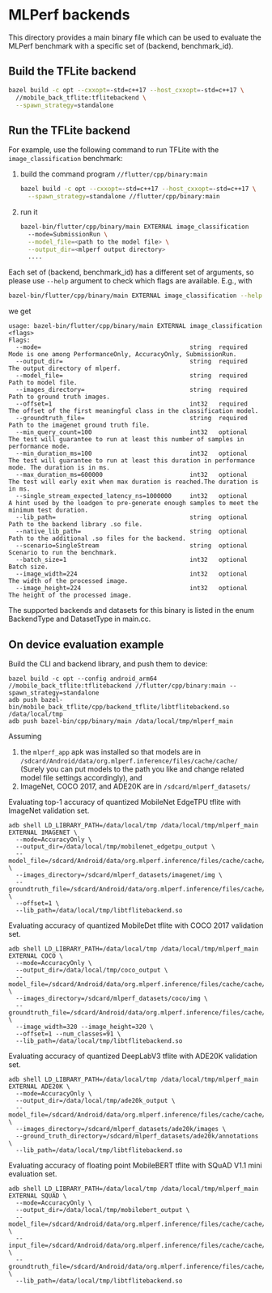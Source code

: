 # MLPerf backends

This directory provides a main binary file which can be used to evaluate the
MLPerf benchmark with a specific set of (backend, benchmark_id).

## Build the TFLite backend

```bash
bazel build -c opt --cxxopt=-std=c++17 --host_cxxopt=-std=c++17 \
  //mobile_back_tflite:tflitebackend \
  --spawn_strategy=standalone
```

## Run the TFLite backend

For example, use the following command to run TFLite with the `image_classification` benchmark:

1. build the command program `//flutter/cpp/binary:main`

   ```bash
   bazel build -c opt --cxxopt=-std=c++17 --host_cxxopt=-std=c++17 \
     --spawn_strategy=standalone //flutter/cpp/binary:main
   ```

2. run it

   ```bash
   bazel-bin/flutter/cpp/binary/main EXTERNAL image_classification
     --mode=SubmissionRun \
     --model_file=<path to the model file> \
     --output_dir=<mlperf output directory>
     ....
   ```

Each set of (backend, benchmark_id) has a different set of arguments, so please use
`--help` argument to check which flags are available. E.g., with

```bash
bazel-bin/flutter/cpp/binary/main EXTERNAL image_classification --help
```

we get

```shell
usage: bazel-bin/flutter/cpp/binary/main EXTERNAL image_classification <flags>
Flags:
  --mode=                                         string  required        Mode is one among PerformanceOnly, AccuracyOnly, SubmissionRun.
  --output_dir=                                   string  required        The output directory of mlperf.
  --model_file=                                   string  required        Path to model file.
  --images_directory=                             string  required        Path to ground truth images.
  --offset=1                                      int32   required        The offset of the first meaningful class in the classification model.
  --groundtruth_file=                             string  required        Path to the imagenet ground truth file.
  --min_query_count=100                           int32   optional        The test will guarantee to run at least this number of samples in performance mode.
  --min_duration_ms=100                           int32   optional        The test will guarantee to run at least this duration in performance mode. The duration is in ms.
  --max_duration_ms=600000                        int32   optional        The test will early exit when max duration is reached.The duration is in ms.
  --single_stream_expected_latency_ns=1000000     int32   optional        A hint used by the loadgen to pre-generate enough samples to meet the minimum test duration.
  --lib_path=                                     string  optional        Path to the backend library .so file.
  --native_lib_path=                              string  optional        Path to the additional .so files for the backend.
  --scenario=SingleStream                         string  optional        Scenario to run the benchmark.
  --batch_size=1                                  int32   optional        Batch size.
  --image_width=224                               int32   optional        The width of the processed image.
  --image_height=224                              int32   optional        The height of the processed image.
```

The supported backends and datasets for this binary is listed in the enum
BackendType and DatasetType in main.cc.

## On device evaluation example

Build the CLI and backend library, and push them to device:

```shell
bazel build -c opt --config android_arm64 //mobile_back_tflite:tflitebackend //flutter/cpp/binary:main --spawn_strategy=standalone
adb push bazel-bin/mobile_back_tflite/cpp/backend_tflite/libtflitebackend.so /data/local/tmp
adb push bazel-bin/cpp/binary/main /data/local/tmp/mlperf_main
```

Assuming

1. the `mlperf_app` apk was installed so that models are in
   `/sdcard/Android/data/org.mlperf.inference/files/cache/cache/`
   (Surely you can put models to the path you like and change related model
   file settings accordingly), and
2. ImageNet, COCO 2017, and ADE20K are in `/sdcard/mlperf_datasets/`

Evaluating top-1 accuracy of quantized MobileNet EdgeTPU tflite with ImageNet
validation set.

```shell
adb shell LD_LIBRARY_PATH=/data/local/tmp /data/local/tmp/mlperf_main EXTERNAL IMAGENET \
  --mode=AccuracyOnly \
  --output_dir=/data/local/tmp/mobilenet_edgetpu_output \
  --model_file=/sdcard/Android/data/org.mlperf.inference/files/cache/cache/mobilenet_edgetpu_224_1.0_uint8.tflite \
  --images_directory=/sdcard/mlperf_datasets/imagenet/img \
  --groundtruth_file=/sdcard/Android/data/org.mlperf.inference/files/cache/cache/imagenet_val_full.txt \
  --offset=1 \
  --lib_path=/data/local/tmp/libtflitebackend.so
```

Evaluating accuracy of quantized MobileDet tflite with COCO 2017 validation set.

```shell
adb shell LD_LIBRARY_PATH=/data/local/tmp /data/local/tmp/mlperf_main EXTERNAL COCO \
  --mode=AccuracyOnly \
  --output_dir=/data/local/tmp/coco_output \
  --model_file=/sdcard/Android/data/org.mlperf.inference/files/cache/cache/mobiledet_qat.tflite \
  --images_directory=/sdcard/mlperf_datasets/coco/img \
  --groundtruth_file=/sdcard/Android/data/org.mlperf.inference/files/cache/cache/coco_val_full.pbtxt \
  --image_width=320 --image_height=320 \
  --offset=1 --num_classes=91 \
  --lib_path=/data/local/tmp/libtflitebackend.so
```

Evaluating accuracy of quantized DeepLabV3 tflite with ADE20K validation set.

```shell
adb shell LD_LIBRARY_PATH=/data/local/tmp /data/local/tmp/mlperf_main EXTERNAL ADE20K \
  --mode=AccuracyOnly \
  --output_dir=/data/local/tmp/ade20k_output \
  --model_file=/sdcard/Android/data/org.mlperf.inference/files/cache/cache/deeplabv3_mnv2_ade20k_uint8.tflite \
  --images_directory=/sdcard/mlperf_datasets/ade20k/images \
  --ground_truth_directory=/sdcard/mlperf_datasets/ade20k/annotations \
  --lib_path=/data/local/tmp/libtflitebackend.so
```

Evaluating accuracy of floating point MobileBERT tflite with SQuAD V1.1 mini
evaluation set.

```shell
adb shell LD_LIBRARY_PATH=/data/local/tmp /data/local/tmp/mlperf_main EXTERNAL SQUAD \
  --mode=AccuracyOnly \
  --output_dir=/data/local/tmp/mobilebert_output \
  --model_file=/sdcard/Android/data/org.mlperf.inference/files/cache/cache/mobilebert_float_384_gpu.tflite \
  --input_file=/sdcard/Android/data/org.mlperf.inference/files/cache/cache/squad_eval_mini.tfrecord \
  --groundtruth_file=/sdcard/Android/data/org.mlperf.inference/files/cache/cache/squad_groundtruth.tfrecord \
  --lib_path=/data/local/tmp/libtflitebackend.so
```

